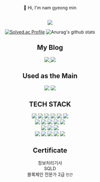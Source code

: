 

<div align=center>

👋 Hi, I'm nam gyeong min

<br>

<a href="https://github.com/devxb/gitanimals">
    <img src = "https://render.gitanimals.org/farms/gangintheremark"/>
</a>

 [![Solved.ac Profile](http://mazassumnida.wtf/api/v2/generate_badge?boj=min959595)](https://solved.ac/min959595/)  ![Anurag's github stats](https://github-readme-stats.vercel.app/api?username=gangintheremark)
 
## My Blog 
<a href="https://gangintheremark.tistory.com/" target="_blank">
<img src="https://img.shields.io/badge/tistory-white?style=fot-the-badge&logo=tistory&logoColor=FC6D26"> </a>
<a href="https://velog.io/@gangintheremark" target="_blank">
<img src="https://img.shields.io/badge/velog-white?style=fot-the-badge&logo=velog&logoColor=20C997"> </a>

## Used as the Main
<img src="https://img.shields.io/badge/Java-white?style=fot-the-badge&logo=JAVA&logoColor=007396"> 
<img src="https://img.shields.io/badge/SpringBoot-white?style=fot-the-badge&logo=Spring Boot&logoColor=6DB33F"> 

## TECH STACK
<img src="https://img.shields.io/badge/C-white?style=fot-the-badge&logo=C&logoColor=A8B9CC"> 
<img src="https://img.shields.io/badge/Java-white?style=fot-the-badge&logo=Java&logoColor=007396"> 
<img src="https://img.shields.io/badge/JavaScript-white?style=fot-the-badge&logo=JavaScript&logoColor=F7DF1E"> 
<img src="https://img.shields.io/badge/JQuery-white?style=fot-the-badge&logo=JQuery&logoColor=0769AD">
<img src="https://img.shields.io/badge/SpringBoot-white?style=fot-the-badge&logo=Spring Boot&logoColor=6DB33F">  
<img src="https://img.shields.io/badge/SpringSecurity-white?style=fot-the-badge&logo=Spring Security&logoColor=6DB33F"><br>
<img src="https://img.shields.io/badge/HTML5-white?style=fot-the-badge&logo=HTML5&logoColor=E34F26">
<img src="https://img.shields.io/badge/CSS3-white?style=fot-the-badge&logo=CSS3&logoColor=1572B6">
<img src="https://img.shields.io/badge/Bootstrap-white?style=fot-the-badge&logo=Bootstrap&logoColor=7952B3">  
<img src="https://img.shields.io/badge/Selenium-white?style=fot-the-badge&logo=Selenium&logoColor=43B02A">
<img src="https://img.shields.io/badge/Thymeleaf-white?style=fot-the-badge&logo=Thymeleaf&logoColor=005F0F">  <br>
<img src="https://img.shields.io/badge/Oracle-white?style=fot-the-badge&logo=Oracle&logoColor=F80000"> 
<img src="https://img.shields.io/badge/MySQL-white?style=fot-the-badge&logo=MySQL&logoColor=4479A1"> 
<img src="https://img.shields.io/badge/MongoDB-white?style=fot-the-badge&logo=MongoDB&logoColor=47A248">  <br>
<img src="https://img.shields.io/badge/docker-white?style=fot-the-badge&logo=docker&logoColor=2496ED"> 
<img src="https://img.shields.io/badge/AWS-white?style=fot-the-badge&logo=Amazon AWS&logoColor=232F3E"> 
<img src="https://img.shields.io/badge/AWS S3-white?style=fot-the-badge&logo=Amazon S3&logoColor=569A31"> 
<img src="https://img.shields.io/badge/GitHub-white?style=fot-the-badge&logo=GitHub&logoColor=181717"> 
<img src="https://img.shields.io/badge/GitLab-white?style=fot-the-badge&logo=GitLab&logoColor=FC6D26"> 


## Certificate
정보처리기사 <br>
SQLD <br>
블록체인 전문가 2급 `민간` <br>

</div>
